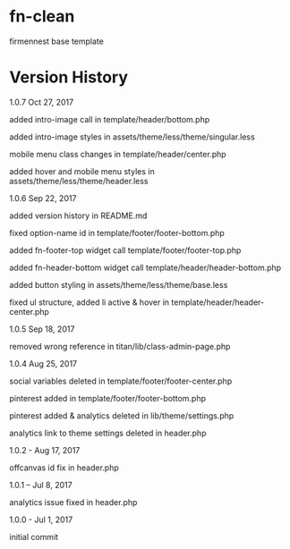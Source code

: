 # fn-clean
firmennest base template

# Version History

1.0.7 Oct 27, 2017

added intro-image call in template/header/bottom.php

added intro-image styles in assets/theme/less/theme/singular.less

mobile menu class changes in template/header/center.php

added hover and mobile menu styles in assets/theme/less/theme/header.less


1.0.6 Sep 22, 2017

added version history in README.md

fixed option-name id in template/footer/footer-bottom.php

added fn-footer-top widget call template/footer/footer-top.php

added fn-header-bottom widget call template/header/header-bottom.php

added button styling in assets/theme/less/theme/base.less

fixed ul structure, added li active & hover in template/header/header-center.php


1.0.5 Sep 18, 2017

removed wrong reference in titan/lib/class-admin-page.php


1.0.4 Aug 25, 2017

social variables deleted in template/footer/footer-center.php

pinterest added in template/footer/footer-bottom.php

pinterest added & analytics deleted in lib/theme/settings.php

analytics link to theme settings deleted in header.php


1.0.2 - Aug 17, 2017

offcanvas id fix in header.php


1.0.1 – Jul 8, 2017

analytics issue fixed in header.php


1.0.0 - Jul 1, 2017

initial commit
